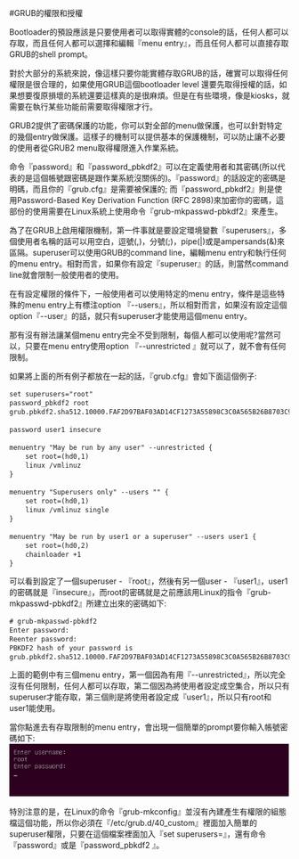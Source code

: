 #GRUB的權限和授權

Bootloader的預設應該是只要使用者可以取得實體的console的話，任何人都可以存取，而且任何人都可以選擇和編輯『menu entry』，而且任何人都可以直接存取GRUB的shell prompt。

對於大部分的系統來說，像這樣只要你能實體存取GRUB的話，確實可以取得任何權限是很合理的，如果使用GRUB這個bootloader level 還要先取得授權的話，如果想要復原損壞的系統還要這樣真的是很麻煩。但是在有些環境，像是kiosks，就需要在執行某些功能前需要取得權限才行。

GRUB2提供了密碼保護的功能，你可以對全部的menu做保護，也可以針對特定的幾個entry做保護。這樣子的機制可以提供基本的保護機制，可以防止讓不必要的使用者從GRUB2 menu取得權限進入作業系統。

命令『password』和『password_pbkdf2』可以在定義使用者和其密碼(所以代表的是這個帳號跟密碼是跟作業系統沒關係的)。『password』的話設定的密碼是明碼，而且你的『grub.cfg』是需要被保護的; 而『password_pbkdf2』則是使用Password-Based Key Derivation Function (RFC 2898)來加密你的密碼，這部份的使用需要在Linux系統上使用命令『grub-mkpasswd-pbkdf2』來產生。

為了在GRUB上啟用權限機制，第一件事就是要設定環境變數『superusers』，多個使用者名稱的話可以用空白，逗號(,)，分號(;)，pipe(|)或是ampersands(&)來區隔。superuser可以使用GRUB的command line，編輯menu entry和執行任何的menu entry。相對而言，如果你有設定『superuser』的話，則當然command line就會限制一般使用者的使用。

在有設定權限的條件下，一般使用者可以使用特定的menu entry，條件是這些特殊的menu entry上有標注option 『--users』，所以相對而言，如果沒有設定這個option『--user』的話，就只有superuser才能使用這個menu entry。

那有沒有辦法讓某個menu entry完全不受到限制，每個人都可以使用呢?當然可以，只要在menu entry使用option 『--unrestricted 』就可以了，就不會有任何限制。

如果將上面的所有例子都放在一起的話，『grub.cfg』會如下面這個例子:

```
set superusers="root"
password_pbkdf2 root grub.pbkdf2.sha512.10000.FAF2D97BAF03AD14CF1273A55898C3C0A565B26B8703C97B8733B2DC3430F1A35C3234D821AC99EACF16BBA3039392C57D3DEAEDFFCB9E81C893157F4CD6962B.8677D96E17F07B898624627224A0C6FAF7D63EBE8B5A2B61ED98C641C211F8DDA0DF58EB484FD6D845B9466C3E9177437264C3F7D469E3E2BB7E589AC35AEBC1

password user1 insecure

menuentry "May be run by any user" --unrestricted {
	set root=(hd0,1)
	linux /vmlinuz
}

menuentry "Superusers only" --users "" {
	set root=(hd0,1)
	linux /vmlinuz single
}

menuentry "May be run by user1 or a superuser" --users user1 {
	set root=(hd0,2)
	chainloader +1
}
```
可以看到設定了一個superuser - 『root』，然後有另一個user - 『user1』，user1的密碼就是『insecure』，而root的密碼就是之前應該用Linux的指令『grub-mkpasswd-pbkdf2』所建立出來的密碼如下:

```
# grub-mkpasswd-pbkdf2
Enter password:
Reenter password:
PBKDF2 hash of your password is grub.pbkdf2.sha512.10000.FAF2D97BAF03AD14CF1273A55898C3C0A565B26B8703C97B8733B2DC3430F1A35C3234D821AC99EACF16BBA3039392C57D3DEAEDFFCB9E81C893157F4CD6962B.8677D96E17F07B898624627224A0C6FAF7D63EBE8B5A2B61ED98C641C211F8DDA0DF58EB484FD6D845B9466C3E9177437264C3F7D469E3E2BB7E589AC35AEBC1
```

上面的範例中有三個menu entry，第一個因為有用『--unrestricted』，所以完全沒有任何限制，任何人都可以存取，第二個因為將使用者設定成空集合，所以只有superuser才能存取，第三個則是將使用者設定成『user1』，所以只有root和user1能使用。

當你點進去有存取限制的menu entry，會出現一個簡單的prompt要你輸入帳號密碼如下:
![](Imgs/auth/auth001.PNG)

特別注意的是，在Linux的命令『grub-mkconfig』並沒有內建產生有權限的組態檔這個功能，所以你必須在『/etc/grub.d/40_custom』裡面加入簡單的superuser權限，只要在這個檔案裡面加入『set superusers=』，還有命令『password』或是『password_pbkdf2 』。



